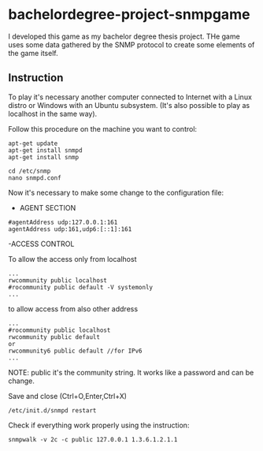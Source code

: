 # bachelordegree-project-snmpgame

I developed this game as my bachelor degree thesis project. THe game uses some data gathered by the SNMP protocol to create some elements of the game itself. 



## Instruction

To play it's necessary another computer connected to Internet with a Linux distro or Windows with an Ubuntu subsystem. (It's also possible to play as localhost in the same way).

Follow this procedure on the machine you want to control:

```
apt-get update
apt-get install snmpd
apt-get install snmp

cd /etc/snmp
nano snmpd.conf
```

Now it's necessary to make some change to the configuration file:

- AGENT SECTION
```
#agentAddress udp:127.0.0.1:161
agentAddress udp:161,udp6:[::1]:161
```

-ACCESS CONTROL

To allow the access only from localhost
```
...
rwcommunity public localhost
#rocommunity public default -V systemonly
...
```
to allow access from also other address

```
...
#rocommunity public localhost
rwcommunity public default 
or
rwcommunity6 public default //for IPv6
...
```

NOTE: public it's the community string. It works like a password and can be change.

Save and close (Ctrl+O,Enter,Ctrl+X)

```
/etc/init.d/snmpd restart
```

Check if everything work properly using the instruction:
```
snmpwalk -v 2c -c public 127.0.0.1 1.3.6.1.2.1.1
```








